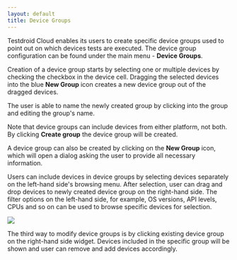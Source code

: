 ```yaml
---
layout: default
title: Device Groups
---
```


Testdroid Cloud enables its users to create specific device groups
used to point out on which devices tests are executed. The
device group configuration can be found under the main menu - **Device
Groups**.

Creation of a device group starts by selecting one or multiple devices
by checking the checkbox in the device cell. Dragging the selected
devices into the blue **New Group** icon creates a new device group
out of the dragged devices.

The user is able to name the newly created group by clicking into the
group and editing the group's name.

Note that device groups can include devices from either platform, not
both. By clicking **Create group** the device group will be created.

A device group can also be created by clicking on the **New Group**
icon, which will open a dialog asking the user to provide all
necessary information.

Users can include devices in device groups by selecting devices
separately on the left-hand side's browsing menu. After selection,
user can drag and drop devices to newly created device group on the
right-hand side. The filter options on the left-hand side, for
example, OS versions, API levels, CPUs and so on can be used to browse
specific devices for selection.

![]({{site.github.url}}/assets/user-manuals/device_groups.png)

The third way to modify device groups is by clicking existing device
group on the right-hand side widget. Devices included in the specific
group will be shown and user can remove and add devices accordingly.
